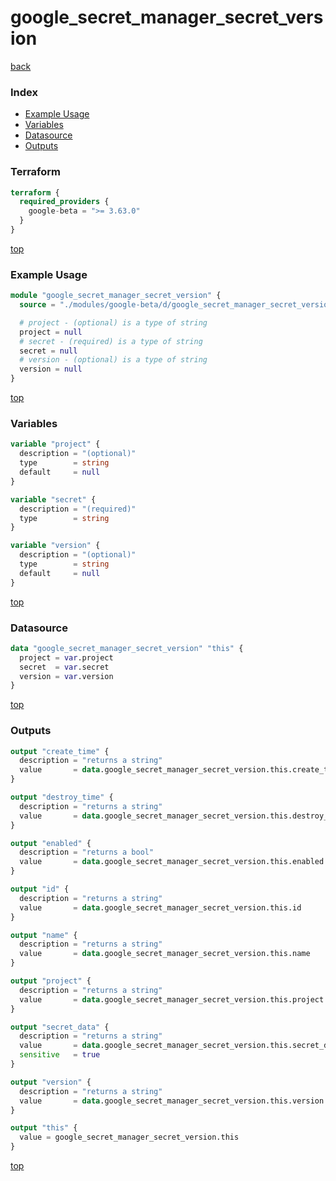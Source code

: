 # google_secret_manager_secret_version

[back](../google-beta.md)

### Index

- [Example Usage](#example-usage)
- [Variables](#variables)
- [Datasource](#datasource)
- [Outputs](#outputs)

### Terraform

```terraform
terraform {
  required_providers {
    google-beta = ">= 3.63.0"
  }
}
```

[top](#index)

### Example Usage

```terraform
module "google_secret_manager_secret_version" {
  source = "./modules/google-beta/d/google_secret_manager_secret_version"

  # project - (optional) is a type of string
  project = null
  # secret - (required) is a type of string
  secret = null
  # version - (optional) is a type of string
  version = null
}
```

[top](#index)

### Variables

```terraform
variable "project" {
  description = "(optional)"
  type        = string
  default     = null
}

variable "secret" {
  description = "(required)"
  type        = string
}

variable "version" {
  description = "(optional)"
  type        = string
  default     = null
}
```

[top](#index)

### Datasource

```terraform
data "google_secret_manager_secret_version" "this" {
  project = var.project
  secret  = var.secret
  version = var.version
}
```

[top](#index)

### Outputs

```terraform
output "create_time" {
  description = "returns a string"
  value       = data.google_secret_manager_secret_version.this.create_time
}

output "destroy_time" {
  description = "returns a string"
  value       = data.google_secret_manager_secret_version.this.destroy_time
}

output "enabled" {
  description = "returns a bool"
  value       = data.google_secret_manager_secret_version.this.enabled
}

output "id" {
  description = "returns a string"
  value       = data.google_secret_manager_secret_version.this.id
}

output "name" {
  description = "returns a string"
  value       = data.google_secret_manager_secret_version.this.name
}

output "project" {
  description = "returns a string"
  value       = data.google_secret_manager_secret_version.this.project
}

output "secret_data" {
  description = "returns a string"
  value       = data.google_secret_manager_secret_version.this.secret_data
  sensitive   = true
}

output "version" {
  description = "returns a string"
  value       = data.google_secret_manager_secret_version.this.version
}

output "this" {
  value = google_secret_manager_secret_version.this
}
```

[top](#index)
